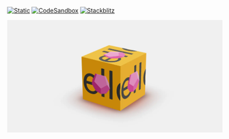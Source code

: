 [![Static](https://img.shields.io/badge/demo-%23646CFF.svg?logo=html5&logoColor=white)](https://pmndrs.github.io/examples/drei-rendertexture)
[![CodeSandbox](https://img.shields.io/badge/codesandbox-040404?logo=codesandbox&logoColor=DBDBDB)](https://codesandbox.io/s/github/pmndrs/examples/tree/main/demos/drei-rendertexture)
[![Stackblitz](https://img.shields.io/badge/stackblitz-fff?logo=Stackblitz&logoColor=1389FD)](https://stackblitz.com/github/pmndrs/examples/tree/main/demos/drei-rendertexture)

![](thumbnail.webp)
